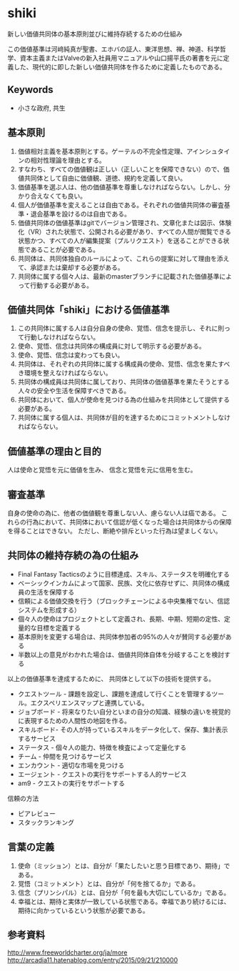# shiki
新しい価値共同体の基本原則並びに維持存続するための仕組み

この価値基準は河﨑純真が聖書、エホバの証人、東洋思想、禅、神道、科学哲学、資本主義またはValveの新入社員用マニュアルや山口揚平氏の著書を元に定義した、現代的に即した新しい価値共同体を作るために定義したものである。

## Keywords
- 小さな政府, 共生

## 基本原則

1. 価値相対主義を基本原則とする。ゲーテルの不完全性定理、アインシュタインの相対性理論を理由とする。
1. すなわち、すべての価値観は正しい（正しいことを保障できない）ので、価値共同体として自由に価値観、道徳、規約を定義して良い。
1. 価値基準を選ぶ人は、他の価値基準を尊重しなければならない。しかし、分かり合えなくても良い。
1. 個人が価値基準を変えることは自由である。それぞれの価値共同体の審査基準・退会基準を設けるのは自由である。
1. 価値共同体の価値基準はgitでバージョン管理され、文章化または図示、体験化（VR）された状態で、公開される必要があり、すべての人間が閲覧できる状態かつ、すべての人が編集提案（プルリクエスト）を送ることができる状態であることが必要である。
1. 共同体は、共同体独自のルールによって、これらの提案に対して理由を添えて、承認または棄却する必要がある。
1. 共同体に属する個々人は、最新のmasterブランチに記載された価値基準によって行動する必要がある。

## 価値共同体「shiki」における価値基準

1. この共同体に属する人は自分自身の使命、覚悟、信念を提示し、それに則って行動しなければならない。
1. 使命、覚悟、信念は共同体の構成員に対して明示する必要がある。
1. 使命、覚悟、信念は変わっても良い。
1. 共同体は、それぞれの共同体に属する構成員の使命、覚悟、信念を果たすべき環境を整えなければならない。
1. 共同体の構成員は共同体に属しており、共同体の価値基準を果たそうとする人々の安全や生活を保障すべきである。
1. 共同体において、個人が使命を見つける為の仕組みを共同体として提供する必要がある。
1. 共同体に属する個人は、共同体が目的を達するためにコミットメントしなければならない。

## 価値基準の理由と目的

人は使命と覚悟を元に価値を生み、
信念と覚悟を元に信用を生む。

## 審査基準

自身の使命の為に、他者の価値観を尊重しない人、慮らない人は癌である。
これらの行為において、共同体において信認が低くなった場合は共同体からの保障を得ることはできない。
ただし、断絶や排斥といった行為は望ましくない。

## 共同体の維持存続の為の仕組み

- Final Fantasy Tacticsのように目標達成、スキル、ステータスを明確化する
- ベーシックインカムによって国家、民族、文化に依存せずに、共同体の構成員の生活を保障する
- 信頼による価値交換を行う（ブロックチェーンによる中央集権でない、信認システムを形成する）
- 個々人の使命はプロジェクトとして定義され、長期、中期、短期の定性、定量的な目標を定義する
- 基本原則を変更する場合は、共同体参加者の95%の人々が賛同する必要がある
- 半数以上の意見がわかれた場合は、価値共同体自体を分岐することを検討する

以上の価値基準を達成するために、
共同体として以下の技術を提供する。

- クエストツール - 課題を設定し、課題を達成して行くことを管理するツール。エクスペリエンスマップと連携している。
- ジョブボード - 将来なりたい自分といまの自分の知識、経験の違いを視覚的に表現するための人間性の地図を作る。
- スキルボード- その人が持っているスキルをデータ化して、保存、集計表示するサービス
- ステータス - 個々人の能力、特徴を検査によって定量化する
- チーム - 仲間を見つけるサービス
- エンカウント - 適切な市場を見つける
- エージェント - クエストの実行をサポートする人的サービス
- am9 - クエストの実行をサポートする

信頼の方法

- ピアレビュー
- スタックランキング


## 言葉の定義

1. 使命（ミッション）とは、自分が「果たしたいと思う目標であり、期待」である。
1. 覚悟（コミットメント）とは、自分が「何を捨てるか」である。
1. 信念（プリンシパル）とは、自分が「何を最も大切にしているか」である。
1. 幸福とは、期待と実体が一致している状態である。幸福であり続けるには、期待に向かっているという状態が必要である。

## 参考資料

http://www.freeworldcharter.org/ja/more
http://arcadia11.hatenablog.com/entry/2015/09/21/210000
